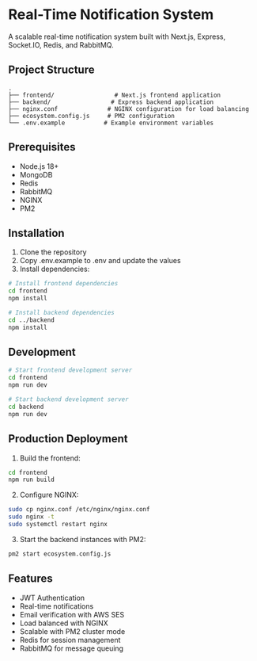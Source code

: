 # Real-Time Notification System

A scalable real-time notification system built with Next.js, Express, Socket.IO, Redis, and RabbitMQ.

## Project Structure

```
.
├── frontend/                 # Next.js frontend application
├── backend/                 # Express backend application
├── nginx.conf              # NGINX configuration for load balancing
├── ecosystem.config.js     # PM2 configuration
└── .env.example           # Example environment variables
```

## Prerequisites

- Node.js 18+
- MongoDB
- Redis
- RabbitMQ
- NGINX
- PM2

## Installation

1. Clone the repository
2. Copy .env.example to .env and update the values
3. Install dependencies:

```bash
# Install frontend dependencies
cd frontend
npm install

# Install backend dependencies
cd ../backend
npm install
```

## Development

```bash
# Start frontend development server
cd frontend
npm run dev

# Start backend development server
cd backend
npm run dev
```

## Production Deployment

1. Build the frontend:
```bash
cd frontend
npm run build
```

2. Configure NGINX:
```bash
sudo cp nginx.conf /etc/nginx/nginx.conf
sudo nginx -t
sudo systemctl restart nginx
```

3. Start the backend instances with PM2:
```bash
pm2 start ecosystem.config.js
```

## Features

- JWT Authentication
- Real-time notifications
- Email verification with AWS SES
- Load balanced with NGINX
- Scalable with PM2 cluster mode
- Redis for session management
- RabbitMQ for message queuing